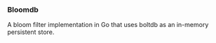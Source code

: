 ### Bloomdb

A bloom filter implementation in Go that uses boltdb as an in-memory persistent store.
